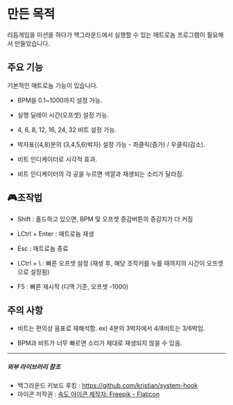 # 만든 목적

리듬게임을 미션을 하다가 백그라운드에서 실행할 수 있는 매트로놈 프로그램이 필요해서 만들었습니다.

## 주요 기능

기본적인 매트로놈 기능이 있습니다.

+ BPM을 0.1~1000까지 설정 가능.

+ 실행 딜레이 시간(오프셋) 설정 가능.

+ 4, 6, 8, 12, 16, 24, 32 비트 설정 가능.

+ 박자표{(4,8)분의 (3,4,5,6)박자} 설정 가능 - 좌클릭(증가) / 우클릭(감소).

+ 비트 인디케이터로 시각적 효과.

+ 비트 인디케이터의 각 공을 누르면 색깔과 재생되는 소리가 달라짐.

## 🎮조작법

+ Shift : 홀드하고 있으면, BPM 및 오프셋 증감버튼의 증감치가 더 커짐

+ LCtrl + Enter : 매트로놈 재생

+ Esc : 매트로놈 종료

+ LCtrl + \\ : 빠른 오프셋 설정 (재생 후, 해당 조작키를 누를 때까지의 시간이 오프셋으로 설정됨)

+ F5 : 빠른 재시작 (디맥 기준, 오프셋 -1000)

## 주의 사항

+ 비트는 편의상 음표로 재해석함. ex) 4분의 3박자에서 4/8비트는 3/6박임.

+ BPM과 비트가 너무 빠르면 소리가 제대로 재생되지 않을 수 있음.

---

##### 외부 라이브러리 참조

+ 백그라운드 키보드 후킹 : https://github.com/kristian/system-hook
+ 아이콘 저작권 : <a href="https://www.flaticon.com/kr/free-icons/" title="속도 아이콘">속도 아이콘 제작자: Freepik - Flaticon</a>
